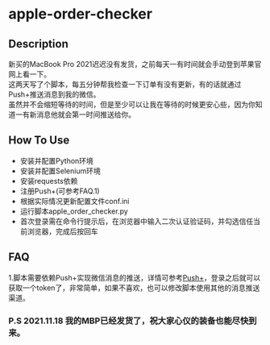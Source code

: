 # apple-order-checker

## Description
新买的MacBook Pro 2021迟迟没有发货，之前每天一有时间就会手动登到苹果官网上看一下。      
这两天写了个脚本，每五分钟帮我检查一下订单有没有更新，有的话就通过Push+推送消息到我的微信。      
虽然并不会缩短等待的时间，但是至少可以让我在等待的时候更安心些，因为你知道一有新消息他就会第一时间推送给你。


## How To Use
* 安装并配置Python环境
* 安装并配置Selenium环境
* 安装requests依赖
* 注册Push+(可参考FAQ.1)
* 根据实际情况更新配置文件conf.ini
* 运行脚本apple_order_checker.py
* 首次登录需在命令行提示后，在浏览器中输入二次认证验证码，并勾选信任当前浏览器，完成后按回车

## FAQ
1.脚本需要依赖Push+实现微信消息的推送，详情可参考[Push+](https://pushplus.hxtrip.com/)，登录之后就可以获取一个token了，非常简单，如果不喜欢，也可以修改脚本使用其他的消息推送渠道。

### P.S 2021.11.18 我的MBP已经发货了，祝大家心仪的装备也能尽快到来。
